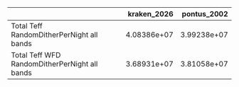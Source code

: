 |                                               |   kraken_2026 |   pontus_2002 |
|:----------------------------------------------|--------------:|--------------:|
| Total Teff RandomDitherPerNight all bands     |   4.08386e+07 |   3.99238e+07 |
| Total Teff WFD RandomDitherPerNight all bands |   3.68931e+07 |   3.81058e+07 |
